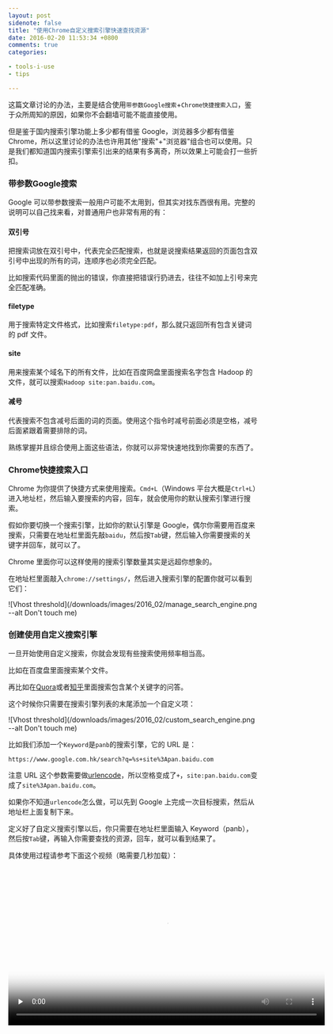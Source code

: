 ```yaml
---
layout: post
sidenote: false
title: "使用Chrome自定义搜索引擎快速查找资源"
date: 2016-02-20 11:53:34 +0800
comments: true
categories:

- tools-i-use
- tips

---
```


这篇文章讨论的办法，主要是结合使用`带参数Google搜索`+`Chrome快捷搜索入口`，鉴于众所周知的原因，如果你不会翻墙可能不能直接使用。

但是鉴于国内搜索引擎功能上多少都有借鉴 Google，浏览器多少都有借鉴 Chrome，所以这里讨论的办法也许用其他"搜索"+"浏览器"组合也可以使用。只是我们都知道国内搜索引擎索引出来的结果有多离奇，所以效果上可能会打一些折扣。

### 带参数Google搜索

Google 可以带参数搜索一般用户可能不太用到，但其实对找东西很有用。完整的说明可以自己找来看，对普通用户也非常有用的有：

#### 双引号

把搜索词放在双引号中，代表完全匹配搜索，也就是说搜索结果返回的页面包含双引号中出现的所有的词，连顺序也必须完全匹配。

比如搜索代码里面的抛出的错误，你直接把错误行扔进去，往往不如加上引号来完全匹配准确。

#### filetype

用于搜索特定文件格式，比如搜索`filetype:pdf`，那么就只返回所有包含关键词的 pdf 文件。

#### site

用来搜索某个域名下的所有文件，比如在百度网盘里面搜索名字包含 Hadoop 的文件，就可以搜索`Hadoop site:pan.baidu.com`。

#### 减号

代表搜索不包含减号后面的词的页面。使用这个指令时减号前面必须是空格，减号后面紧跟着需要排除的词。


熟练掌握并且综合使用上面这些语法，你就可以非常快速地找到你需要的东西了。

### Chrome快捷搜索入口

Chrome 为你提供了快捷方式来使用搜索。`Cmd+L`（Windows 平台大概是`Ctrl+L`）进入地址栏，然后输入要搜索的内容，回车，就会使用你的默认搜索引擎进行搜索。

假如你要切换一个搜索引擎，比如你的默认引擎是 Google，偶尔你需要用百度来搜索，只需要在地址栏里面先敲`baidu`，然后按`Tab`键，然后输入你需要搜索的关键字并回车，就可以了。

Chrome 里面你可以这样使用的搜索引擎数量其实是远超你想象的。

在地址栏里面敲入`chrome://settings/`，然后进入搜索引擎的配置你就可以看到它们：

![Vhost threshold](/downloads/images/2016_02/manage_search_engine.png --alt Don't touch me)


### 创建使用自定义搜索引擎

一旦开始使用自定义搜索，你就会发现有些搜索使用频率相当高。

比如在百度盘里面搜索某个文件。

再比如在[Quora](http://quora.com/)或者[知乎](http://zhihu.com)里面搜索包含某个关键字的问答。

这个时候你只需要在搜索引擎列表的末尾添加一个自定义项：

![Vhost threshold](/downloads/images/2016_02/custom_search_engine.png --alt Don't touch me)

比如我们添加一个`Keyword`是`panb`的搜索引擎，它的 URL 是：

```
https://www.google.com.hk/search?q=%s+site%3Apan.baidu.com
```

注意 URL 这个参数需要做[urlencode](https://docs.oracle.com/javase/7/docs/api/java/net/URLEncoder.html)，所以空格变成了`+`，`site:pan.baidu.com`变成了`site%3Apan.baidu.com`。

如果你不知道`urlencode`怎么做，可以先到 Google 上完成一次目标搜索，然后从地址栏上面复制下来。

定义好了自定义搜索引擎以后，你只需要在地址栏里面输入 Keyword（panb），然后按`Tab`键，再输入你需要查找的资源，回车，就可以看到结果了。

具体使用过程请参考下面这个视频（略需要几秒加载）：

<video width="640" height="320" preload="none" controls="" poster="{{ site.static_base }}/downloads/images/2016_02/chrome_custom_search.png"><source src="{{ site.static_base }}/downloads/video/chrome_custom_search.mp4" type="video/mp4; codecs=&quot;avc1.42E01E, mp4a.40.2&quot;"></video>
